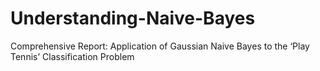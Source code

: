 # Understanding-Naive-Bayes
Comprehensive Report: Application of Gaussian Naive Bayes to the ‘Play Tennis’ Classification Problem

